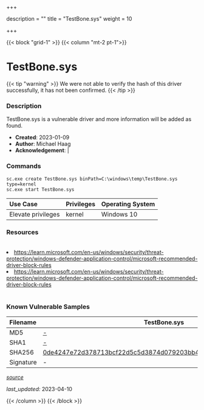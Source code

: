 +++

description = ""
title = "TestBone.sys"
weight = 10

+++


{{< block "grid-1" >}}
{{< column "mt-2 pt-1">}}


# TestBone.sys 


{{< tip "warning" >}}
We were not able to verify the hash of this driver successfully, it has not been confirmed.
{{< /tip >}}


### Description

TestBone.sys is a vulnerable driver and more information will be added as found.

- **Created**: 2023-01-09
- **Author**: Michael Haag
- **Acknowledgement**:  | [](https://twitter.com/)

### Commands

```
sc.exe create TestBone.sys binPath=C:\windows\temp\TestBone.sys type=kernel
sc.exe start TestBone.sys
```

| Use Case | Privileges | Operating System | 
|:---- | ---- | ---- |
| Elevate privileges | kernel | Windows 10 |

### Resources
<br>
<li><a href=" https://learn.microsoft.com/en-us/windows/security/threat-protection/windows-defender-application-control/microsoft-recommended-driver-block-rules"> https://learn.microsoft.com/en-us/windows/security/threat-protection/windows-defender-application-control/microsoft-recommended-driver-block-rules</a></li>
<li><a href="https://learn.microsoft.com/en-us/windows/security/threat-protection/windows-defender-application-control/microsoft-recommended-driver-block-rules">https://learn.microsoft.com/en-us/windows/security/threat-protection/windows-defender-application-control/microsoft-recommended-driver-block-rules</a></li>
<br>

### Known Vulnerable Samples

| Filename | TestBone.sys |
|:---- | ---- | 
| MD5 | <a href="https://www.virustotal.com/gui/file/-">-</a> |
| SHA1 | <a href="https://www.virustotal.com/gui/file/-">-</a> |
| SHA256 | <a href="https://www.virustotal.com/gui/file/0de4247e72d378713bcf22d5c5d3874d079203bb4364e25f67a90d5570bdcce8">0de4247e72d378713bcf22d5c5d3874d079203bb4364e25f67a90d5570bdcce8</a> |
| Signature | -   |


[*source*](https://github.com/magicsword-io/LOLDrivers/tree/main/yaml/testbone.yaml)

*last_updated:* 2023-04-10








{{< /column >}}
{{< /block >}}
